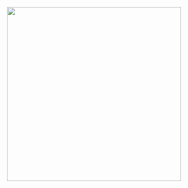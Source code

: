 <p align="center">
<img src="https://github.com/theidari/tableau_trove/blob/main/assets/tt_header.png" width=400px>
</p>

